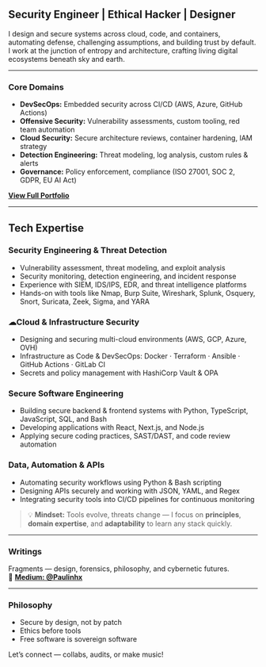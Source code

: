 ## Security Engineer | Ethical Hacker | Designer

I design and secure systems across cloud, code, and containers, automating defense, challenging assumptions, and building trust by default. I work at the junction of entropy and architecture, crafting living digital ecosystems beneath sky and earth.
  

---

### Core Domains

- **DevSecOps:** Embedded security across CI/CD (AWS, Azure, GitHub Actions)  
- **Offensive Security:** Vulnerability assessments, custom tooling, red team automation  
- **Cloud Security:** Secure architecture reviews, container hardening, IAM strategy  
- **Detection Engineering:** Threat modeling, log analysis, custom rules & alerts  
- **Governance:** Policy enforcement, compliance (ISO 27001, SOC 2, GDPR, EU AI Act)

 [**View Full Portfolio**](https://gigantic-television-7bb.notion.site/Portfolio-1192d1dfab5680388422dac459a44b2d)

---

## Tech Expertise

### Security Engineering & Threat Detection  
- Vulnerability assessment, threat modeling, and exploit analysis  
- Security monitoring, detection engineering, and incident response  
- Experience with SIEM, IDS/IPS, EDR, and threat intelligence platforms  
- Hands-on with tools like Nmap, Burp Suite, Wireshark, Splunk, Osquery, Snort, Suricata, Zeek, Sigma, and YARA  

### ☁Cloud & Infrastructure Security  
- Designing and securing multi-cloud environments (AWS, GCP, Azure, OVH)  
- Infrastructure as Code & DevSecOps: Docker · Terraform · Ansible · GitHub Actions · GitLab CI  
- Secrets and policy management with HashiCorp Vault & OPA  

### Secure Software Engineering  
- Building secure backend & frontend systems with Python, TypeScript, JavaScript, SQL, and Bash  
- Developing applications with React, Next.js, and Node.js  
- Applying secure coding practices, SAST/DAST, and code review automation  

### Data, Automation & APIs  
- Automating security workflows using Python & Bash scripting  
- Designing APIs securely and working with JSON, YAML, and Regex  
- Integrating security tools into CI/CD pipelines for continuous monitoring  

> 💡 **Mindset:** Tools evolve, threats change — I focus on **principles**, **domain expertise**, and **adaptability** to learn any stack quickly.

---

### Writings 

Fragments — design, forensics, philosophy, and cybernetic futures.  
📖 [**Medium: @Paulinhx**](https://medium.com/@Paulinhx)

---

### Philosophy

- Secure by design, not by patch  
- Ethics before tools  
- Free software is sovereign software  


Let’s connect — collabs, audits, or make music!



